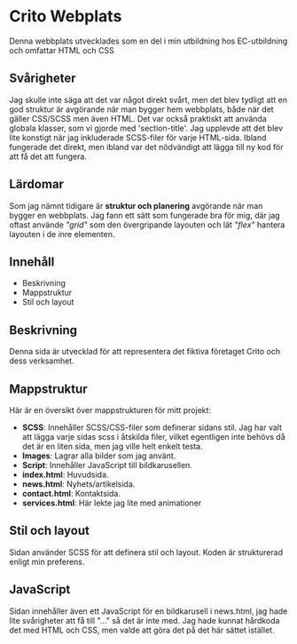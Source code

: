 # **Crito Webplats**
Denna webbplats utvecklades som en del i min utbildning hos EC-utbildning och omfattar HTML och CSS

## Svårigheter
Jag skulle inte säga att det var något direkt svårt, men det blev tydligt att en god struktur är avgörande när man bygger hem webbplats, både när det gäller CSS/SCSS men även HTML. Det var också praktiskt att använda globala klasser, som vi gjorde med 'section-title'. Jag upplevde att det blev lite konstigt när jag inkluderade SCSS-filer för varje HTML-sida. Ibland fungerade det direkt, men ibland var det nödvändigt att lägga till ny kod för att få det att fungera.

## Lärdomar
Som jag nämnt tidigare är **struktur och planering** avgörande när man bygger en webbplats. Jag fann ett sätt som fungerade bra för mig, där jag oftast använde _"grid"_ som den övergripande layouten och lät _"flex"_ hantera layouten i de inre elementen. 

## Innehåll
- Beskrivning
- Mappstruktur
- Stil och layout

## Beskrivning
Denna sida är utvecklad för att representera det fiktiva företaget Crito och dess verksamhet.

## Mappstruktur
Här är en översikt över mappstrukturen för mitt projekt:

- **SCSS**: Innehåller SCSS/CSS-filer som definerar sidans stil. Jag har valt att lägga varje sidas scss i åtskilda filer, vilket egentligen inte behövs då det är en liten sida, men jag ville helt enkelt testa.
- **Images**: Lagrar alla bilder som jag använt.
- **Script**: Innehåller JavaScript till bildkarusellen.
- **index.html**: Huvudsida.
- **news.html**: Nyhets/artikelsida.
- **contact.html**: Kontaktsida.
- **services.html**: Här lekte jag lite med animationer

## Stil och layout
Sidan använder SCSS för att definera stil och layout. Koden är strukturerad enligt min preferens.

## JavaScript 
Sidan innehåller även ett JavaScript för en bildkarusell i news.html, jag hade lite svårigheter att få till "..." så det är inte med. 
Jag hade kunnat hårdkoda det med HTML och CSS, men valde att göra det på det här sättet istället.

